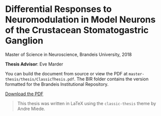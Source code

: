 # Differential Responses to Neuromodulation in Model Neurons of the Crustacean Stomatogastric Ganglion
Master of Science in Neuroscience, Brandeis University, 2018

**Thesis Advisor**: Eve Marder

You can build the document from source or view the PDF at `master-thesis/thesis/ClassicThesis.pdf`. The BIR folder contains the version formatted for the Brandeis Institutional Repository.

[Download the PDF](https://github.com/alec-hoyland/master-thesis/raw/master/thesis/ClassicThesis.pdf)

> This thesis was written in LaTeX using the `classic-thesis` theme by Andre Miede.
